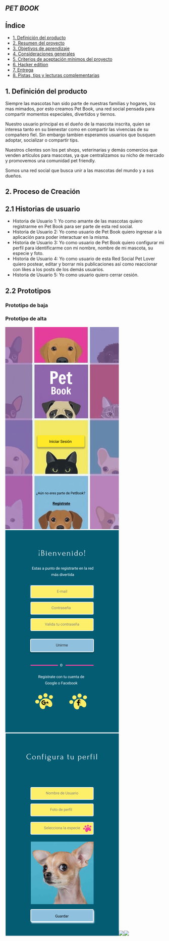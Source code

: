 ## ***PET BOOK***

## Índice

* [1. Definición del producto](#1-definición-del-producto)
* [2. Resumen del proyecto](#2-resumen-del-proyecto)
* [3. Objetivos de aprendizaje](#3-objetivos-de-aprendizaje)
* [4. Consideraciones generales](#4-consideraciones-generales)
* [5. Criterios de aceptación mínimos del proyecto](#5-criterios-de-aceptación-mínimos-del-proyecto)
* [6. Hacker edition](#6-hacker-edition)
* [7. Entrega](#7-entrega)
* [8. Pistas, tips y lecturas complementarias](#8-pistas-tips-y-lecturas-complementarias)

## 1. Definición del producto 

Siempre las mascotas han sido parte de nuestras familias y hogares, los mas mimados, por esto creamos Pet Book,
una red social pensada para compartir momentos especiales, divertidos y tiernos.

Nuestro usuario principal es el dueño de la mascota inscrita, quien se interesa tanto en su bienestar como en compartir las vivencias de su compañero fiel. Sin embargo tambien esperamos usuarios que busquen adoptar, socializar o compartir tips.

Nuestros clientes son los pet shops, veterinarias y demás comercios que venden artículos para mascotas, ya que centralizamos su nicho de mercado y promovemos una comunidad pet friendly.

Somos una red social que busca unir a las mascotas del mundo y a sus dueños.  

## 2. Proceso de Creación

## 2.1 Historias de usuario

* Historia de Usuario 1: Yo como amante de las mascotas quiero registrarme en Pet Book para ser parte de esta red social.
* Historia de Usuario 2: Yo como usuario de Pet Book quiero ingresar a la aplicación para poder interactuar en la misma.
* Historia de Usuario 3: Yo como usuario de Pet Book quiero configurar mi perfil para identificarme con mi nombre, nombre de mi mascota, su especie y foto.
* Historia de Usuario 4: Yo como usuario de esta Red Social Pet Lover quiero postear, editar y borrar mis publicaciones así como reaccionar con likes a los posts de los demás usuarios.
* Historia de Usuario 5: Yo como usuario quiero cerrar cesión.

## 2.2 Prototipos

### Prototipo de baja

### Prototipo de alta

<p><img src='src/Img/Interfaz_Inicio.png'><img src='src/Img/Interfaz_Registro.png'><img src='src/Img/Interfaz_Config_Perfil.png'><img src='src/Img/Interfaz_Inicio_Sesión.png'><img src='src/Img/Interfaz_Perfil.png><img src=Img/Muro.png'></p>
